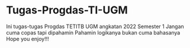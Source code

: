 # Tugas-Progdas-TI-UGM
Ini tugas-tugas Progdas TETITB UGM angkatan 2022 Semester 1
Jangan cuma copas tapi dipahamin
Pahamin logikanya bukan cuma bahasanya
Hope you enjoy!!!
